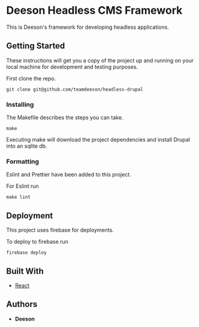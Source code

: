 # Deeson Headless CMS Framework

This is Deeson's framework for developing headless applications.

## Getting Started

These instructions will get you a copy of the project up and running on your local machine for development and testing purposes.

First clone the repo.

```
git clone git@github.com/teamdeeson/headless-drupal
```

### Installing

The Makefile describes the steps you can take.

```
make
```

Executing make will download the project dependencies and install Drupal into an sqlite db.

### Formatting

Eslint and Prettier have been added to this project.

For Eslint run

```
make lint
```

## Deployment

This project uses firebase for deployments.

To deploy to firebase run

```
firebase deploy
```

## Built With

- [React](https://reactjs.org/)

## Authors

- **Deeson**
